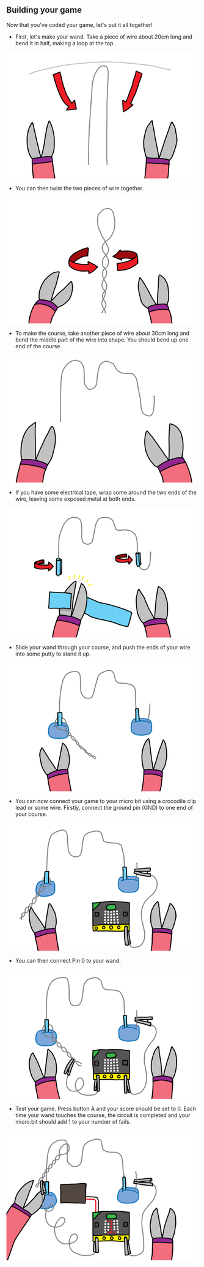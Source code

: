 ## Building your game

Now that you've coded your game, let's put it all together!

+ First, let's make your wand. Take a piece of wire about 20cm long and bend it in half, making a loop at the top.

![capture d'écran](images/frustration-wand-bend.png)

+ You can then twist the two pieces of wire together.

![screenshot](images/frustration-wand-twist.png)

+ To make the course, take another piece of wire about 30cm long and bend the middle part of the wire into shape. You should bend up one end of the course.

![capture d'écran](images/frustration-course-bend.png)

+ If you have some electrical tape, wrap some around the two ends of the wire, leaving some exposed metal at both ends.

![capture d'écran](images/frustration-course-tape.png)

+ Slide your wand through your course, and push the ends of your wire into some putty to stand it up.

![capture d'écran](images/frustration-course-putty.png)

+ You can now connect your game to your micro:bit using a crocodile clip lead or some wire. Firstly, connect the ground pin (GND) to one end of your course.

![capture d'écran](images/frustration-gnd-connect.png)

+ You can then connect Pin 0 to your wand.

![capture d'écran](images/frustration-pin0-connect.png)

+ Test your game. Press button A and your score should be set to 0. Each time your wand touches the course, the circuit is completed and your micro:bit should add 1 to your number of fails.

![capture d'écran](images/frustration-final.png)